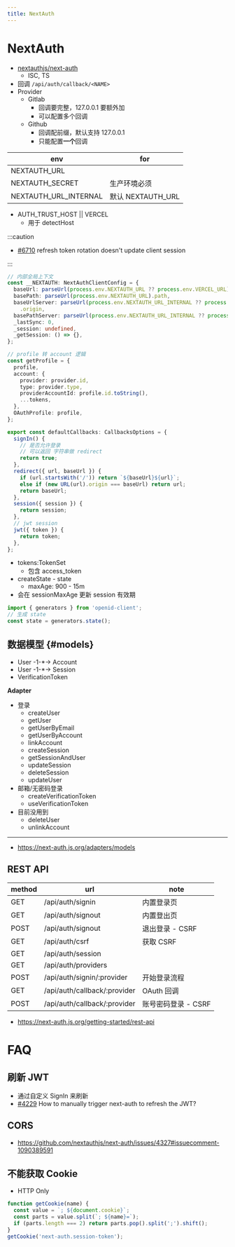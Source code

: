 ```yaml
---
title: NextAuth
---
```


# NextAuth

- [nextauthjs/next-auth](https://github.com/nextauthjs/next-auth)
  - ISC, TS
- 回调 `/api/auth/callback/<NAME>`
- Provider
  - Gitlab
    - 回调要完整，127.0.0.1 要额外加
    - 可以配置多个回调
  - Github
    - 回调配前缀，默认支持 127.0.0.1
    - 只能配置**一个**回调

| env                   | for               |
| --------------------- | ----------------- |
| NEXTAUTH_URL          |
| NEXTAUTH_SECRET       | 生产环境必须      |
| NEXTAUTH_URL_INTERNAL | 默认 NEXTAUTH_URL |

- AUTH_TRUST_HOST || VERCEL
  - 用于 detectHost

:::caution

- [#6710](https://github.com/nextauthjs/next-auth/issues/6710)
  refresh token rotation doesn't update client session

:::

```ts
// 内部全局上下文
const __NEXTAUTH: NextAuthClientConfig = {
  baseUrl: parseUrl(process.env.NEXTAUTH_URL ?? process.env.VERCEL_URL).origin,
  basePath: parseUrl(process.env.NEXTAUTH_URL).path,
  baseUrlServer: parseUrl(process.env.NEXTAUTH_URL_INTERNAL ?? process.env.NEXTAUTH_URL ?? process.env.VERCEL_URL)
    .origin,
  basePathServer: parseUrl(process.env.NEXTAUTH_URL_INTERNAL ?? process.env.NEXTAUTH_URL).path,
  _lastSync: 0,
  _session: undefined,
  _getSession: () => {},
};

// profile 转 account 逻辑
const getProfile = {
  profile,
  account: {
    provider: provider.id,
    type: provider.type,
    providerAccountId: profile.id.toString(),
    ...tokens,
  },
  OAuthProfile: profile,
};

export const defaultCallbacks: CallbacksOptions = {
  signIn() {
    // 是否允许登录
    // 可以返回 字符串做 redirect
    return true;
  },
  redirect({ url, baseUrl }) {
    if (url.startsWith('/')) return `${baseUrl}${url}`;
    else if (new URL(url).origin === baseUrl) return url;
    return baseUrl;
  },
  session({ session }) {
    return session;
  },
  // jwt session
  jwt({ token }) {
    return token;
  },
};
```

- tokens:TokenSet
  - 包含 access_token
- createState - state
  - maxAge: 900 - 15m
- 会在 sessionMaxAge 更新 session 有效期

```ts
import { generators } from 'openid-client';
// 生成 state
const state = generators.state();
```

## 数据模型 {#models}

- User -1-\*-> Account
- User -1-\*-> Session
- VerificationToken

**Adapter**

- 登录
  - createUser
  - getUser
  - getUserByEmail
  - getUserByAccount
  - linkAccount
  - createSession
  - getSessionAndUser
  - updateSession
  - deleteSession
  - updateUser
- 邮箱/无密码登录
  - createVerificationToken
  - useVerificationToken
- 目前没用到
  - deleteUser
  - unlinkAccount

---

- https://next-auth.js.org/adapters/models

## REST API

| method | url                          | note                |
| ------ | ---------------------------- | ------------------- |
| GET    | /api/auth/signin             | 内置登录页          |
| GET    | /api/auth/signout            | 内置登出页          |
| POST   | /api/auth/signout            | 退出登录 - CSRF     |
| GET    | /api/auth/csrf               | 获取 CSRF           |
| GET    | /api/auth/session            |
| GET    | /api/auth/providers          |
| POST   | /api/auth/signin/:provider   | 开始登录流程        |
| GET    | /api/auth/callback/:provider | OAuth 回调          |
| POST   | /api/auth/callback/:provider | 账号密码登录 - CSRF |

- https://next-auth.js.org/getting-started/rest-api

# FAQ

## 刷新 JWT

- 通过自定义 SignIn 来刷新
- [#4229](https://github.com/nextauthjs/next-auth/discussions/4229)
  How to manually trigger next-auth to refresh the JWT?

## CORS

- https://github.com/nextauthjs/next-auth/issues/4327#issuecomment-1090389591

## 不能获取 Cookie

- HTTP Only

```js
function getCookie(name) {
  const value = `; ${document.cookie}`;
  const parts = value.split(`; ${name}=`);
  if (parts.length === 2) return parts.pop().split(';').shift();
}
getCookie('next-auth.session-token');
```
